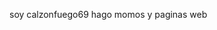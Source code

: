 soy calzonfuego69
hago momos y paginas web
<!---
Firepants69/Firepants69 is a ✨ special ✨ repository because its `README.md` (this file) appears on your GitHub profile.
You can click the Preview link to take a look at your changes.
--->
